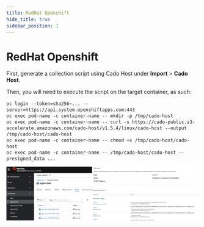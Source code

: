 ```yaml
---
title: RedHat Openshift
hide_title: true
sidebar_position: 1
---
```


# RedHat Openshift

First, generate a collection script using Cado Host under **Import** > **Cado Host**.

Then, you will need to execute the script on the target container, as such:
    
```
oc login --token=sha256~... --server=https://api.system.openshiftapps.com:443
oc exec pod-name -c container-name -- mkdir -p /tmp/cado-host
oc exec pod-name -c container-name -- curl -s https://cado-public.s3-accelerate.amazonaws.com/cado-host/v1.5.4/linux/cado-host --output /tmp/cado-host/cado-host
oc exec pod-name -c container-name -- chmod +x /tmp/cado-host/cado-host
oc exec pod-name -c container-name -- /tmp/cado-host/cado-host --presigned_data ...
```

![Openshift](/img/openshift.png)